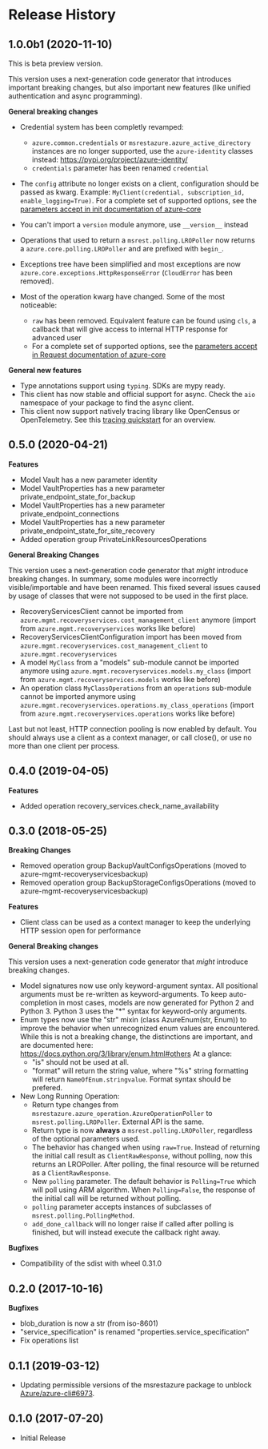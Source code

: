 # Release History

## 1.0.0b1 (2020-11-10)

This is beta preview version.

This version uses a next-generation code generator that introduces important breaking changes, but also important new features (like unified authentication and async programming).

**General breaking changes**

- Credential system has been completly revamped:

  - `azure.common.credentials` or `msrestazure.azure_active_directory` instances are no longer supported, use the `azure-identity` classes instead: https://pypi.org/project/azure-identity/
  - `credentials` parameter has been renamed `credential`

- The `config` attribute no longer exists on a client, configuration should be passed as kwarg. Example: `MyClient(credential, subscription_id, enable_logging=True)`. For a complete set of
  supported options, see the [parameters accept in init documentation of azure-core](https://github.com/Azure/azure-sdk-for-python/blob/master/sdk/core/azure-core/CLIENT_LIBRARY_DEVELOPER.md#available-policies)
- You can't import a `version` module anymore, use `__version__` instead
- Operations that used to return a `msrest.polling.LROPoller` now returns a `azure.core.polling.LROPoller` and are prefixed with `begin_`.
- Exceptions tree have been simplified and most exceptions are now `azure.core.exceptions.HttpResponseError` (`CloudError` has been removed).
- Most of the operation kwarg have changed. Some of the most noticeable:

  - `raw` has been removed. Equivalent feature can be found using `cls`, a callback that will give access to internal HTTP response for advanced user
  - For a complete set of
  supported options, see the [parameters accept in Request documentation of azure-core](https://github.com/Azure/azure-sdk-for-python/blob/master/sdk/core/azure-core/CLIENT_LIBRARY_DEVELOPER.md#available-policies)

**General new features**

- Type annotations support using `typing`. SDKs are mypy ready.
- This client has now stable and official support for async. Check the `aio` namespace of your package to find the async client.
- This client now support natively tracing library like OpenCensus or OpenTelemetry. See this [tracing quickstart](https://github.com/Azure/azure-sdk-for-python/tree/master/sdk/core/azure-core-tracing-opentelemetry) for an overview.

## 0.5.0 (2020-04-21)

**Features**

  - Model Vault has a new parameter identity
  - Model VaultProperties has a new parameter private_endpoint_state_for_backup
  - Model VaultProperties has a new parameter private_endpoint_connections
  - Model VaultProperties has a new parameter private_endpoint_state_for_site_recovery
  - Added operation group PrivateLinkResourcesOperations

**General Breaking Changes**

This version uses a next-generation code generator that *might*
introduce breaking changes. In summary, some modules were incorrectly
visible/importable and have been renamed. This fixed several issues
caused by usage of classes that were not supposed to be used in the
first place.

  - RecoveryServicesClient cannot be imported from
    `azure.mgmt.recoveryservices.cost_management_client` anymore (import from
    `azure.mgmt.recoveryservices` works like before)
  - RecoveryServicesClientConfiguration import has been moved from
    `azure.mgmt.recoveryservices.cost_management_client` to `azure.mgmt.recoveryservices`
  - A model `MyClass` from a "models" sub-module cannot be imported
    anymore using `azure.mgmt.recoveryservices.models.my_class` (import from
    `azure.mgmt.recoveryservices.models` works like before)
  - An operation class `MyClassOperations` from an `operations`
    sub-module cannot be imported anymore using
    `azure.mgmt.recoveryservices.operations.my_class_operations` (import from
    `azure.mgmt.recoveryservices.operations` works like before)

Last but not least, HTTP connection pooling is now enabled by default.
You should always use a client as a context manager, or call close(), or
use no more than one client per process.

## 0.4.0 (2019-04-05)

**Features**

  - Added operation recovery_services.check_name_availability

## 0.3.0 (2018-05-25)

**Breaking Changes**

  - Removed operation group BackupVaultConfigsOperations (moved to
    azure-mgmt-recoveryservicesbackup)
  - Removed operation group BackupStorageConfigsOperations (moved to
    azure-mgmt-recoveryservicesbackup)

**Features**

  - Client class can be used as a context manager to keep the underlying
    HTTP session open for performance

**General Breaking changes**

This version uses a next-generation code generator that *might*
introduce breaking changes.

  - Model signatures now use only keyword-argument syntax. All
    positional arguments must be re-written as keyword-arguments. To
    keep auto-completion in most cases, models are now generated for
    Python 2 and Python 3. Python 3 uses the "*" syntax for
    keyword-only arguments.
  - Enum types now use the "str" mixin (class AzureEnum(str, Enum)) to
    improve the behavior when unrecognized enum values are encountered.
    While this is not a breaking change, the distinctions are important,
    and are documented here:
    <https://docs.python.org/3/library/enum.html#others> At a glance:
      - "is" should not be used at all.
      - "format" will return the string value, where "%s" string
        formatting will return `NameOfEnum.stringvalue`. Format syntax
        should be prefered.
  - New Long Running Operation:
      - Return type changes from
        `msrestazure.azure_operation.AzureOperationPoller` to
        `msrest.polling.LROPoller`. External API is the same.
      - Return type is now **always** a `msrest.polling.LROPoller`,
        regardless of the optional parameters used.
      - The behavior has changed when using `raw=True`. Instead of
        returning the initial call result as `ClientRawResponse`,
        without polling, now this returns an LROPoller. After polling,
        the final resource will be returned as a `ClientRawResponse`.
      - New `polling` parameter. The default behavior is
        `Polling=True` which will poll using ARM algorithm. When
        `Polling=False`, the response of the initial call will be
        returned without polling.
      - `polling` parameter accepts instances of subclasses of
        `msrest.polling.PollingMethod`.
      - `add_done_callback` will no longer raise if called after
        polling is finished, but will instead execute the callback right
        away.

**Bugfixes**

  - Compatibility of the sdist with wheel 0.31.0

## 0.2.0 (2017-10-16)

**Bugfixes**

  - blob_duration is now a str (from iso-8601)
  - "service_specification" is renamed
    "properties.service_specification"
  - Fix operations list

## 0.1.1 (2019-03-12)

  - Updating permissible versions of the msrestazure package to unblock
    [Azure/azure-cli#6973](https://github.com/Azure/azure-cli/issues/6973).

## 0.1.0 (2017-07-20)

  - Initial Release
